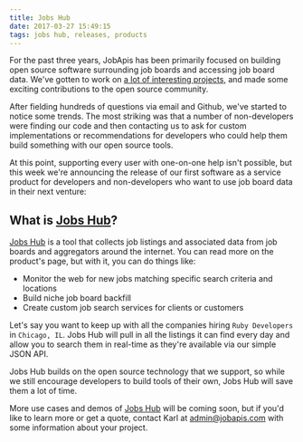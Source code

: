 ```yaml
---
title: Jobs Hub
date: 2017-03-27 15:49:15
tags: jobs hub, releases, products
---
```


For the past three years, JobApis has been primarily focused on building open source software surrounding job boards and accessing job board data. We've gotten to work on [a lot of interesting projects](/open-source/), and made some exciting contributions to the open source community.

After fielding hundreds of questions via email and Github, we've started to notice some trends. The most striking was that a number of non-developers were finding our code and then contacting us to ask for custom implementations or recommendations for developers who could help them build something with our open source tools.
 
At this point, supporting every user with one-on-one help isn't possible, but this week we're announcing the release of our first software as a service product for developers and non-developers who want to use job board data in their next venture:
 
## What is [Jobs Hub](/hub/)?

[Jobs Hub](/hub/) is a tool that collects job listings and associated data from job boards and aggregators around the internet. You can read more on the product's page, but with it, you can do things like:

- Monitor the web for new jobs matching specific search criteria and locations
- Build niche job board backfill
- Create custom job search services for clients or customers

Let's say you want to keep up with all the companies hiring `Ruby Developers` in `Chicago, IL`. Jobs Hub will pull in all the listings it can find every day and allow you to search them in real-time as they're available via our simple JSON API.

Jobs Hub builds on the open source technology that we support, so while we still encourage developers to build tools of their own, Jobs Hub will save them a lot of time.

More use cases and demos of [Jobs Hub](/hub/) will be coming soon, but if you'd like to learn more or get a quote, contact Karl at [admin@jobapis.com](mailto:admin@jobapis.com) with some information about your project.
